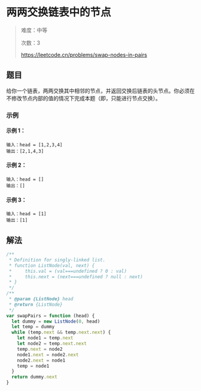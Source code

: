 # 两两交换链表中的节点

> 难度：中等
>
> 次数：3
>
> https://leetcode.cn/problems/swap-nodes-in-pairs

## 题目

给你一个链表，两两交换其中相邻的节点，并返回交换后链表的头节点。你必须在不修改节点内部的值的情况下完成本题（即，只能进行节点交换）。

### 示例

#### 示例 1：

```
输入：head = [1,2,3,4]
输出：[2,1,4,3]
```

#### 示例 2：

```
输入：head = []
输出：[]
```

#### 示例 3：

```
输入：head = [1]
输出：[1]
```

## 解法

```javascript
/**
 * Definition for singly-linked list.
 * function ListNode(val, next) {
 *     this.val = (val===undefined ? 0 : val)
 *     this.next = (next===undefined ? null : next)
 * }
 */
/**
 * @param {ListNode} head
 * @return {ListNode}
 */
var swapPairs = function (head) {
  let dummy = new ListNode(0, head)
  let temp = dummy
  while (temp.next && temp.next.next) {
    let node1 = temp.next
    let node2 = temp.next.next
    temp.next = node2
    node1.next = node2.next
    node2.next = node1
    temp = node1
  }
  return dummy.next
}
```
